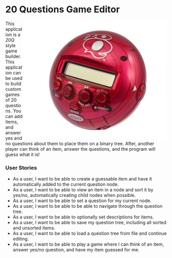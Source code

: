 # 20 Questions Game Editor

<img align="right" alt="20Q game" src="./data/20q.png" width="450px">

This application is a *20Q* style game builder.
This application can be used to build custom games of 20 questions. You can add items, and answer yes
and no questions about them to place them on a binary tree. After, another player can think of an item, answer
the questions, and the program will guess what it is!

### User Stories

* As a user, I want to be able to create a guessable item and have it automatically added to the current question node.
* As a user, I want to be able to view an item in a node and sort it by yes/no, automatically creating child nodes when
possible.
* As a user, I want to be able to set a question for my current node.
* As a user, I want to be able to be able to navigate through the question tree.
* As a user, I want to be able to optionally set descriptions for items.
* As a user, I want to be able to save my question tree, including all sorted and unsorted items.
* As a user, I want to be able to load a question tree from file and continue editing.
* As a user, I want to be able to play a game where I can think of an item, answer yes/no question, and have my item
guessed for me.

